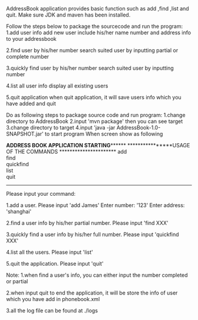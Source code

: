AddressBook application provides basic function such as add ,find ,list and quit. Make sure JDK and maven has been installed.

Follow the steps below to package the sourcecode and run the program:
1.add user info
add new user include his/her name number and address info to your addressbook

2.find user by his/her number
   search suited user by inputting partial or complete number

3.quickly find user by his/her number
   search suited user by inputting number

4.list all user info
   display all existing users 

5.quit application
when quit application, it will save users info which you have added and quit

Do as following steps to package source code and run program:
1.change directory to AddressBook
2.input 'mvn package' then you can see target
3.change directory to target
4.input 'java -jar AddressBook-1.0-SNAPSHOT.jar' to start program
When screen show as following

****************ADDRESS BOOK APPLICATION STARTING**********************
****************USAGE OF THE COMMANDS            **********************
                add <name>                                       
                find <number>                                    
                quickfind <number>                               
                list                                             
                quit                                             
***********************************************************************
Please input your command:

1.add a user. Please input 'add James' 
  Enter number: '123'
  Enter address: 'shanghai'

2.find a user info by his/her partial number. Please input 'find XXX' 
 
3.quickly find a user info by his/her full number. Please input 'quickfind XXX'

4.list all the users. Please input 'list'

5.quit the application. Please input 'quit'


Note:
1.when find a user's info, you can either input the number completed or partial

2.when input quit to end the application, it will be store the info of user which you have add in phonebook.xml

3.all the log file can be found at ./logs

